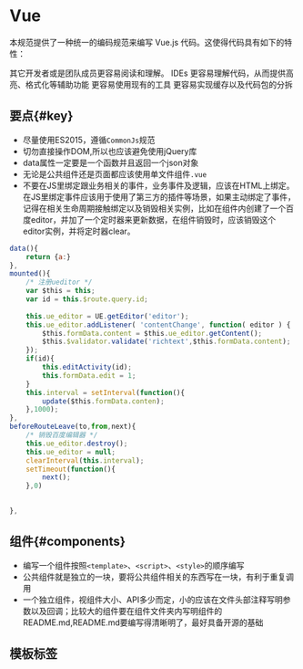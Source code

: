 # Vue
本规范提供了一种统一的编码规范来编写 Vue.js 代码。这使得代码具有如下的特性：

其它开发者或是团队成员更容易阅读和理解。
IDEs 更容易理解代码，从而提供高亮、格式化等辅助功能
更容易使用现有的工具
更容易实现缓存以及代码包的分拆
## 要点{#key}
* 尽量使用ES2015，遵循`CommonJs`规范
* 切勿直接操作DOM,所以也应该避免使用jQuery库
* data属性一定要是一个函数并且返回一个json对象
* 无论是公共组件还是页面都应该使用单文件组件`.vue`
* 不要在JS里绑定跟业务相关的事件，业务事件及逻辑，应该在HTML上绑定。在JS里绑定事件应该用于使用了第三方的插件等场景，如果主动绑定了事件，记得在相关生命周期接触绑定以及销毁相关实例，比如在组件内创建了一个百度editor，并加了一个定时器来更新数据，在组件销毁时，应该销毁这个editor实例，并将定时器clear。

```javascript
data(){
    return {a:}
},
mounted(){
    /* 注册ueditor */
    var $this = this;
    var id = this.$route.query.id;
        
    this.ue_editor = UE.getEditor('editor');
    this.ue_editor.addListener( 'contentChange', function( editor ) {
        $this.formData.content = $this.ue_editor.getContent();
        $this.$validator.validate('richtext',$this.formData.content);
    });
    if(id){
        this.editActivity(id);
        this.formData.edit = 1;  
    }
    this.interval = setInterval(function(){
        update($this.formData.conten);
    },1000);
},
beforeRouteLeave(to,from,next){
    /* 销毁百度编辑器 */
    this.ue_editor.destroy();
    this.ue_editor = null;
    clearInterval(this.interval);
    setTimeout(function(){
        next();
    },0)

    
},
```

## 组件{#components}
* 编写一个组件按照`<template>`、`<script>`、`<style>`的顺序编写
* 公共组件就是独立的一块，要将公共组件相关的东西写在一块，有利于重复调用
* 一个独立组件，视组件大小、API多少而定，小的应该在文件头部注释写明参数以及回调；比较大的组件要在组件文件夹内写明组件的README.md,README.md要编写得清晰明了，最好具备开源的基础

## 模板标签<template>
* 尽量使用Vue的语法糖，比如可以用:style代替v-bind:style；用@click代替v-on:click
* 使用for列表循环要绑定`:key`，可以优化列表更新
* 简单的数据处理返回应该用过滤器
* 根元素应该根据具体情况给一个class控制样式，例如会员中心根模块首页：`home-index`

## script标签<template>
* 使用 name 属性。借助于 vue devtools 可以让你更方便的测试。指定 name 选项的另一个好处是便于调试--有名字的组件有更友好的警告信息。
* 对象的属性应该按照以下方法统一排序（考虑了数据之间的关联性与常用性）
* methods 里面的方法使用驼峰命名的动宾短语。
* 变量以及其他没有提及的问题参照js规范处理

```javascript
<script type="text/javascript">
  export default {
    name:'homePage'
    components: {},
    directives:{},
    props: {
      bar: {}, // 按字母顺序
      foo: {},
      fooBar: {}
    },
    data() {},
    computed: {},
    watch: {},
     // 生命周期函数
    beforeCreate() {},
    mounted() {},
    methods: {
        getType(){}
    }
   
  };
</script>
```

## style标签<style>{#style}
* 只存放本组件相关的css
* 其余规则参考css规范



